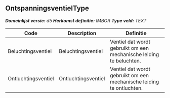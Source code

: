 ﻿## OntspanningsventielType

*__Domeinlijst versie:__ d5*
*__Herkomst definitie:__ IMBOR*
*__Type veld:__ TEXT*

|__Code__ |__Description__ |__Definitie__	|
|	---	|	---	|   ---	| 
| Beluchtingsventiel | Beluchtingsventiel | Ventiel dat wordt gebruikt om een mechanische leiding te beluchten. |
| Ontluchtingsventiel | Ontluchtingsventiel | Ventiel dat wordt gebruikt om een mechanische leiding te ontluchten. |
